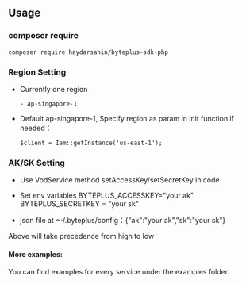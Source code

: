 ## Usage

### composer require
```
composer require haydarsahin/byteplus-sdk-php
```

### Region Setting
- Currently one region
  ```
  - ap-singapore-1
  ```
- Default ap-singapore-1, Specify region as param in init function if needed：
  ```
  $client = Iam::getInstance('us-east-1');
  ```

### AK/SK Setting
- Use VodService method setAccessKey/setSecretKey in code

- Set env variables BYTEPLUS_ACCESSKEY="your ak"  BYTEPLUS_SECRETKEY = "your sk"

- json file at ～/.byteplus/config：{"ak":"your ak","sk":"your sk"}

Above will take precedence from high to low

#### More examples:
You can find examples for every service under the examples folder.



